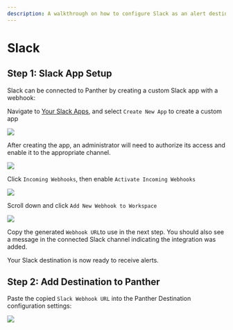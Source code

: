 ```yaml
---
description: A walkthrough on how to configure Slack as an alert destination
---
```


# Slack

## Step 1: Slack App Setup

Slack can be connected to Panther by creating a custom Slack app with a webhook:

Navigate to [Your Slack Apps](https://api.slack.com/apps), and select `Create New App` to create a custom app

![](<../.gitbook/assets/slack1 (9) (7) (1) (13).png>)

After creating the app, an administrator will need to authorize its access and enable it to the appropriate channel.

![](<../.gitbook/assets/slack2 (13) (7) (1) (14).png>)

Click `Incoming Webhooks`, then enable `Activate Incoming Webhooks`

![](<../.gitbook/assets/slack3 (13) (6) (1) (14).png>)

Scroll down and click `Add New Webhook to Workspace`

![](<../.gitbook/assets/slack4 (12) (6) (13).png>)

Copy the generated `Webhook URL`to use in the next step. You should also see a message in the connected Slack channel indicating the integration was added.

Your Slack destination is now ready to receive alerts.

## Step 2: Add Destination to Panther

Paste the copied `Slack Webhook URL` into the Panther Destination configuration settings:

![](<../.gitbook/assets/slack-panther (7) (5) (8).png>)
